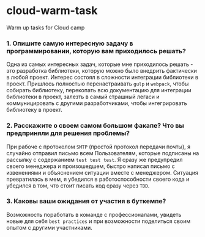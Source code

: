 # cloud-warm-task
Warm up tasks for Cloud camp

### 1. Опишите самую интересную задачу в программировании, которую вам приходилось решать?  
Одна из самых интересных задач, которые мне приходилось решать - это разработка библиотеки, которую можно было внедрить фактически в любой проект. Интерес состоял в сложности интеграции библиотеки в проект. Пришлось полностью перенастраивать `gulp` и `webpack`, чтобы собирать библиотеку, перекопать всю документацию для интеграции библиотеки в проект, залезть в самый страшный легаси и коммуницировать с другими разработчиками, чтобы ингегрировать библиотеку в проект.

### 2. Расскажите о своем самом большом факапе? Что вы предприняли для решения проблемы?
При рабоче с протоколом `SMTP` (простой протокол передачи почты), я случайно отправил письмо всем Пользователям, которые подписаны на рассылку с содержанием `test test test`. Я сразу же предупредил своего менеджера и произошедшем, быстро написал письмо с извенениями и объяснением ситуации вместе с менеджером. Ситуация превратилась в мем, я убедился в работоспособности своего кода и убедился в том, что стоит писать код сразу через `TDD`. 

### 3. Каковы ваши ожидания от участия в буткемпе?
Возможность поработать в команде с профессионалами, увидеть новые для себя `best practices` и при возможности поделиться своим опытом с другими участниками.